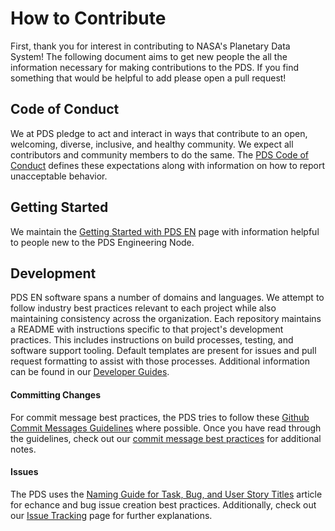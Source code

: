 # How to Contribute

First, thank you for interest in contributing to NASA's Planetary Data System! The following document aims to get new people the all the information necessary for making contributions to the PDS.
If you find something that would be helpful to add please open a pull request!

## Code of Conduct

We at PDS pledge to act and interact in ways that contribute to an open, welcoming, diverse, inclusive, and healthy community. We expect all contributors and community members to do the same. The [PDS Code of Conduct](https://github.com/NASA-PDS/.github/blob/master/CODE_OF_CONDUCT.md) defines these expectations along with information on how to report unacceptable behavior.

## Getting Started

We maintain the [Getting Started with PDS EN](https://github.com/NASA-PDS/nasa-pds.github.io/wiki/Getting-Started-with-PDS-EN) page with information helpful to people new to the PDS Engineering Node.

## Development

PDS EN software spans a number of domains and languages. We attempt to follow industry best practices relevant to each project while also maintaining consistency across the organization. Each repository maintains a README with instructions specific to that project's development practices. This includes instructions on build processes, testing, and software support tooling. Default templates are present for issues and pull request formatting to assist with those processes. Additional information can be found in our [Developer Guides](https://github.com/NASA-PDS/nasa-pds.github.io/wiki/Developer-Guides).

#### Committing Changes

For commit message best practices, the PDS tries to follow these [Github Commit Messages Guidelines](https://gist.github.com/robertpainsi/b632364184e70900af4ab688decf6f53) where possible. Once you have read through the guidelines, check out our [commit message best practices](https://github.com/NASA-PDS/nasa-pds.github.io/wiki/Git-and-Github-Guide#commit-message-best-practices) for additional notes.

#### Issues

The PDS uses the [Naming Guide for Task, Bug, and User Story Titles](https://stratejos.ai/blog/naming-task-bug-user-story-titles/) article for echance and bug issue creation best practices. Additionally, check out our [Issue Tracking](https://github.com/NASA-PDS/nasa-pds.github.io/wiki/Issue-Tracking) page for further explanations.
